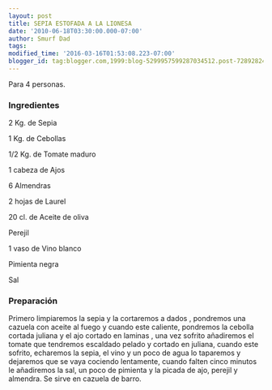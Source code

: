 ```yaml
---
layout: post
title: SEPIA ESTOFADA A LA LIONESA
date: '2010-06-18T03:30:00.000-07:00'
author: Smurf Dad
tags: 
modified_time: '2016-03-16T01:53:08.223-07:00'
blogger_id: tag:blogger.com,1999:blog-5299957599287034512.post-7289282437111896954
---
```


Para 4 personas.

<h3>Ingredientes</h3>

2 Kg. de Sepia

1 Kg. de Cebollas

1/2 Kg. de Tomate maduro

1 cabeza de Ajos

6 Almendras

2 hojas de Laurel

20 cl. de Aceite de oliva

Perejil

1 vaso de Vino blanco

Pimienta negra

Sal

<h3>Preparación</h3>

Primero limpiaremos la sepia y la cortaremos a dados , pondremos una cazuela con aceite al fuego y cuando este caliente, pondremos la cebolla cortada juliana y el ajo cortado en laminas , una vez sofrito añadiremos el tomate que tendremos escaldado pelado y cortado en juliana, cuando este sofrito, echaremos la sepia, el vino y un poco de agua lo taparemos y dejaremos que se vaya cociendo lentamente, cuando falten cinco minutos le añadiremos la sal, un poco de pimienta y la picada de ajo, perejil y almendra. Se sirve en cazuela de barro.

